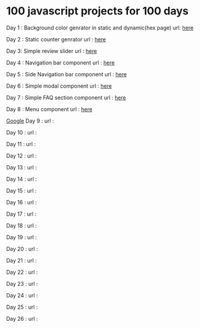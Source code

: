 # 100 javascript projects for 100 days
Day 1 : Background color genrator in static and dynamic(hex page) 
url: [here](simplecolors.netlify.app)

Day 2 : Static counter genrator
url : [here](simplejscounter.netlify.app)

Day 3: Simple review slider
url : [here](simplereview.netlify.app)

Day 4 : Navigation bar component
url : [here](simpletopnavbar.netlify.app)

Day 5 : Side Navigation bar component
url : [here](simplesidenav.netlify.app)

Day 6 : Simple modal component
url : [here](simplejsmodal.netlify.app)

Day 7 : Simple FAQ section component
url : [here](simplefaq.netlify.app)

Day 8 : Menu component
url :   [here](simplejsmenu.netlify.app)

<a href="https://www.google.com/" target="_blank">Google</a>
Day 9 :
url :

Day 10 :
url :




Day 11 :
url :

Day 12 :
url :

Day 13 :
url :

Day 14 :
url :

Day 15 :
url :

Day 16 :
url :

Day 17 :
url :

Day 18 :
url :

Day 19 :
url :

Day 20 :
url :

Day 21 :
url :

Day 22 :
url :

Day 23 :
url :

Day 24 :
url :

Day 25 :
url :

Day 26 :
url :
